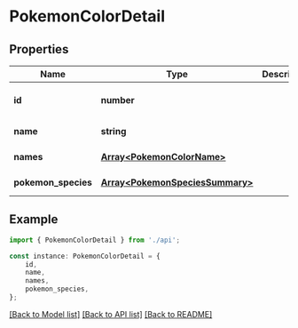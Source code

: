 # PokemonColorDetail


## Properties

Name | Type | Description | Notes
------------ | ------------- | ------------- | -------------
**id** | **number** |  | [readonly] [default to undefined]
**name** | **string** |  | [default to undefined]
**names** | [**Array&lt;PokemonColorName&gt;**](PokemonColorName.md) |  | [default to undefined]
**pokemon_species** | [**Array&lt;PokemonSpeciesSummary&gt;**](PokemonSpeciesSummary.md) |  | [default to undefined]

## Example

```typescript
import { PokemonColorDetail } from './api';

const instance: PokemonColorDetail = {
    id,
    name,
    names,
    pokemon_species,
};
```

[[Back to Model list]](../README.md#documentation-for-models) [[Back to API list]](../README.md#documentation-for-api-endpoints) [[Back to README]](../README.md)
